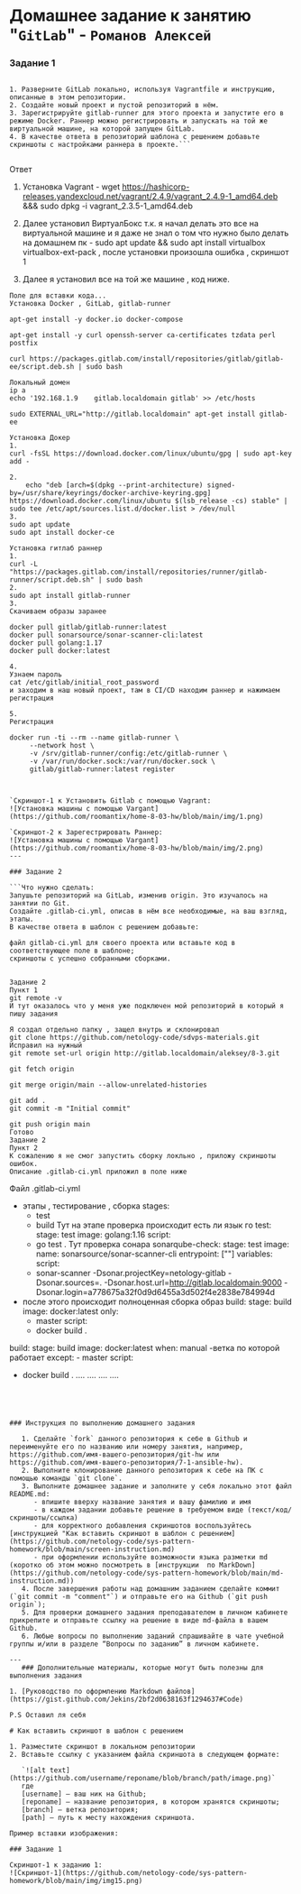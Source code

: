 # Домашнее задание к занятию "`GitLab`" - `Романов Алексей`



### Задание 1

```Что нужно сделать:

1. Разверните GitLab локально, используя Vagrantfile и инструкцию, описанные в этом репозитории.
2. Создайте новый проект и пустой репозиторий в нём.
3. Зарегистрируйте gitlab-runner для этого проекта и запустите его в режиме Docker. Раннер можно регистрировать и запускать на той же виртуальной машине, на которой запущен GitLab.
4. В качестве ответа в репозиторий шаблона с решением добавьте скриншоты с настройками раннера в проекте.```


```
Ответ
1. Установка  Vagrant - wget https://hashicorp-releases.yandexcloud.net/vagrant/2.4.9/vagrant_2.4.9-1_amd64.deb &&&
sudo dpkg -i vagrant_2.3.5-1_amd64.deb

2. Далее установил ВиртуалБокс т.к. я начал делать это все на виртуальной машине  и я даже не знал о том что нужно было делать на домашнем пк - sudo apt update && sudo apt install virtualbox virtualbox-ext-pack , после установки произошла ошибка , скриншот 1

3. Далее я установил все на той же машине , код ниже.

```
Поле для вставки кода...
Установка Docker , GitLab, gitlab-runner

apt-get install -y docker.io docker-compose

apt-get install -y curl openssh-server ca-certificates tzdata perl postfix

curl https://packages.gitlab.com/install/repositories/gitlab/gitlab-ee/script.deb.sh | sudo bash

Локальный домен
ip a
echo '192.168.1.9    gitlab.localdomain gitlab' >> /etc/hosts

sudo EXTERNAL_URL="http://gitlab.localdomain" apt-get install gitlab-ee

Установка Докер
1.
curl -fsSL https://download.docker.com/linux/ubuntu/gpg | sudo apt-key add -

2.
    echo "deb [arch=$(dpkg --print-architecture) signed-by=/usr/share/keyrings/docker-archive-keyring.gpg] https://download.docker.com/linux/ubuntu $(lsb_release -cs) stable" | sudo tee /etc/apt/sources.list.d/docker.list > /dev/null
3.
sudo apt update
sudo apt install docker-ce

Установка гитлаб раннер
1.
curl -L "https://packages.gitlab.com/install/repositories/runner/gitlab-runner/script.deb.sh" | sudo bash
2.
sudo apt install gitlab-runner
3.
Скачиваем образы заранее

docker pull gitlab/gitlab-runner:latest
docker pull sonarsource/sonar-scanner-cli:latest
docker pull golang:1.17
docker pull docker:latest

4.
Узнаем пароль
cat /etc/gitlab/initial_root_password
и заходим в наш новый проект, там в CI/CD находим раннер и нажимаем регистрация

5.
Регистрация

docker run -ti --rm --name gitlab-runner \
     --network host \
     -v /srv/gitlab-runner/config:/etc/gitlab-runner \
     -v /var/run/docker.sock:/var/run/docker.sock \
     gitlab/gitlab-runner:latest register



`Скриншот-1 к Установить Gitlab с помощью Vagrant:
![Установка машины с помощью Vargant](https://github.com/roomantix/home-8-03-hw/blob/main/img/1.png)

`Скриншот-2 к Зарегестрировать Раннер:
![Установка машины с помощью Vargant](https://github.com/roomantix/home-8-03-hw/blob/main/img/2.png)
---

### Задание 2

```Что нужно сделать:
Запушьте репозиторий на GitLab, изменив origin. Это изучалось на занятии по Git.
Создайте .gitlab-ci.yml, описав в нём все необходимые, на ваш взгляд, этапы.
В качестве ответа в шаблон с решением добавьте:

файл gitlab-ci.yml для своего проекта или вставьте код в соответствующее поле в шаблоне;
скриншоты с успешно собранными сборками.


Задание 2 
Пункт 1
git remote -v
И тут оказалось что у меня уже подключен мой репозиторий в который я пишу задания

Я создал отдельно папку , защел внутрь и склонировал 
git clone https://github.com/netology-code/sdvps-materials.git
Исправил на нужный
git remote set-url origin http://gitlab.localdomain/aleksey/8-3.git

git fetch origin

git merge origin/main --allow-unrelated-histories

git add .
git commit -m "Initial commit"

git push origin main
Готово
Задание 2
Пункт 2
К сожалению я не смог запустить сборку локльно , приложу скриншоты ошибок.
Описание .gitlab-ci.yml приложил в поле ниже

```
Файл .gitlab-ci.yml

- этапы , тестирование , сборка
stages:
  - test
  - build
Тут на этапе проверка происходит есть ли язык го
test:
  stage: test
  image: golang:1.16
  script: 
   - go test .
Тут проверка сонара
sonarqube-check:
 stage: test
 image:
  name: sonarsource/sonar-scanner-cli
  entrypoint: [""]
 variables:
 script:
  - sonar-scanner -Dsonar.projectKey=netology-gitlab -Dsonar.sources=. -Dsonar.host.url=http://gitlab.localdomain:9000 -Dsonar.login=a778675a32f0d9d6455a3d502f4e2838e784994d
- после этого происходит полноценная сборка образ
build:
  stage: build
  image: docker:latest
  only:
    - master
  script:
   - docker build .

build:
  stage: build
  image: docker:latest
  when: manual
  -ветка по которой работает 
  except:
    - master
  script:
   - docker build .
....
....
....
....
```




### Инструкция по выполнению домашнего задания

   1. Сделайте `fork` данного репозитория к себе в Github и переименуйте его по названию или номеру занятия, например, https://github.com/имя-вашего-репозитория/git-hw или  https://github.com/имя-вашего-репозитория/7-1-ansible-hw).
   2. Выполните клонирование данного репозитория к себе на ПК с помощью команды `git clone`.
   3. Выполните домашнее задание и заполните у себя локально этот файл README.md:
      - впишите вверху название занятия и вашу фамилию и имя
      - в каждом задании добавьте решение в требуемом виде (текст/код/скриншоты/ссылка)
      - для корректного добавления скриншотов воспользуйтесь [инструкцией "Как вставить скриншот в шаблон с решением](https://github.com/netology-code/sys-pattern-homework/blob/main/screen-instruction.md)
      - при оформлении используйте возможности языка разметки md (коротко об этом можно посмотреть в [инструкции  по MarkDown](https://github.com/netology-code/sys-pattern-homework/blob/main/md-instruction.md))
   4. После завершения работы над домашним заданием сделайте коммит (`git commit -m "comment"`) и отправьте его на Github (`git push origin`);
   5. Для проверки домашнего задания преподавателем в личном кабинете прикрепите и отправьте ссылку на решение в виде md-файла в вашем Github.
   6. Любые вопросы по выполнению заданий спрашивайте в чате учебной группы и/или в разделе “Вопросы по заданию” в личном кабинете.

---
   ### Дополнительные материалы, которые могут быть полезны для выполнения задания

1. [Руководство по оформлению Markdown файлов](https://gist.github.com/Jekins/2bf2d0638163f1294637#Code)

P.S Оставил ля себя

# Как вставить скриншот в шаблон с решением

1. Разместите скриншот в локальном репозитории
2. Вставьте ссылку с указанием файла скриншота в следующем формате:

   `![alt text](https://github.com/username/reponame/blob/branch/path/image.png)`  
   где   
   [username] — ваш ник на Github;  
   [reponame] — название репозитория, в котором хранятся скриншоты;  
   [branch] — ветка репозитория;  
   [path] — путь к месту нахождения скриншота.     

Пример вставки изображения:

### Задание 1

Скриншот-1 к заданию 1:
![Скриншот-1](https://github.com/netology-code/sys-pattern-homework/blob/main/img/img15.png)